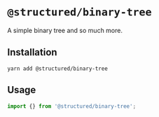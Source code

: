 # `@structured/binary-tree`

A simple binary tree and so much more.

## Installation

```
yarn add @structured/binary-tree
```

## Usage

```javascript
import {} from '@structured/binary-tree';


```